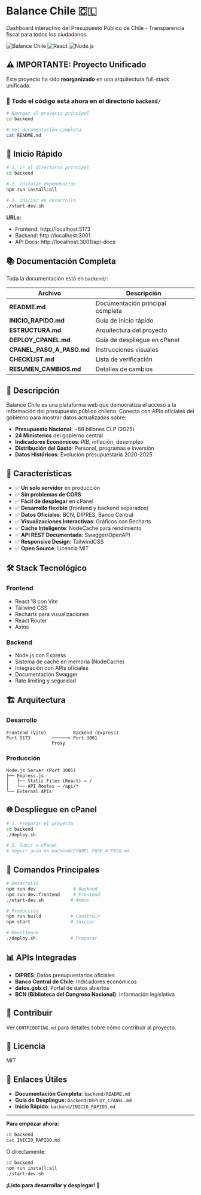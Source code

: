 # Balance Chile 🇨🇱

Dashboard interactivo del Presupuesto Público de Chile - Transparencia fiscal para todos los ciudadanos.

![Balance Chile](https://img.shields.io/badge/Chile-Presupuesto%20P%C3%BAblico-red)
![React](https://img.shields.io/badge/React-18+-blue)
![Node.js](https://img.shields.io/badge/Node.js-18+-green)

## ⚠️ IMPORTANTE: Proyecto Unificado

Este proyecto ha sido **reorganizado** en una arquitectura full-stack unificada.

### 📁 Todo el código está ahora en el directorio `backend/`

```bash
# Navegar al proyecto principal
cd backend

# Ver documentación completa
cat README.md
```

## 🚀 Inicio Rápido

```bash
# 1. Ir al directorio principal
cd backend

# 2. Instalar dependencias
npm run install:all

# 3. Iniciar en desarrollo
./start-dev.sh
```

**URLs:**
- Frontend: http://localhost:5173
- Backend: http://localhost:3001
- API Docs: http://localhost:3001/api-docs

## 📚 Documentación Completa

Toda la documentación está en `backend/`:

| Archivo | Descripción |
|---------|-------------|
| **README.md** | Documentación principal completa |
| **INICIO_RAPIDO.md** | Guía de inicio rápido |
| **ESTRUCTURA.md** | Arquitectura del proyecto |
| **DEPLOY_CPANEL.md** | Guía de despliegue en cPanel |
| **CPANEL_PASO_A_PASO.md** | Instrucciones visuales |
| **CHECKLIST.md** | Lista de verificación |
| **RESUMEN_CAMBIOS.md** | Detalles de cambios |

## 🎯 Descripción

Balance Chile es una plataforma web que democratiza el acceso a la información del presupuesto público chileno. Conecta con APIs oficiales del gobierno para mostrar datos actualizados sobre:

- **Presupuesto Nacional**: ~88 billones CLP (2025)
- **24 Ministerios** del gobierno central
- **Indicadores Económicos**: PIB, inflación, desempleo
- **Distribución del Gasto**: Personal, programas e inversión
- **Datos Históricos**: Evolución presupuestaria 2020-2025

## 🚀 Características

- ✅ **Un solo servidor** en producción
- ✅ **Sin problemas de CORS**
- ✅ **Fácil de desplegar** en cPanel
- ✅ **Desarrollo flexible** (frontend y backend separados)
- ✅ **Datos Oficiales**: BCN, DIPRES, Banco Central
- ✅ **Visualizaciones Interactivas**: Gráficos con Recharts
- ✅ **Cache Inteligente**: NodeCache para rendimiento
- ✅ **API REST Documentada**: Swagger/OpenAPI
- ✅ **Responsive Design**: TailwindCSS
- ✅ **Open Source**: Licencia MIT

## 🛠️ Stack Tecnológico

### Frontend
- React 18 con Vite
- Tailwind CSS
- Recharts para visualizaciones
- React Router
- Axios

### Backend
- Node.js con Express
- Sistema de caché en memoria (NodeCache)
- Integración con APIs oficiales
- Documentación Swagger
- Rate limiting y seguridad

## 🏗️ Arquitectura

### Desarrollo
```
Frontend (Vite)          Backend (Express)
Port 5173        ──────> Port 3001
                 Proxy   
```

### Producción
```
Node.js Server (Port 3001)
├── Express.js
│   ├── Static Files (React) → /
│   └── API Routes → /api/*
└── External APIs
```

## 🌐 Despliegue en cPanel

```bash
# 1. Preparar el proyecto
cd backend
./deploy.sh

# 2. Subir a cPanel
# Seguir guía en backend/CPANEL_PASO_A_PASO.md
```

## 🔄 Comandos Principales

```bash
# Desarrollo
npm run dev              # Backend
npm run dev:frontend     # Frontend
./start-dev.sh          # Ambos

# Producción
npm run build           # Construir
npm start               # Iniciar

# Despliegue
./deploy.sh             # Preparar
```

## 📊 APIs Integradas

- **DIPRES**: Datos presupuestarios oficiales
- **Banco Central de Chile**: Indicadores económicos
- **datos.gob.cl**: Portal de datos abiertos
- **BCN (Biblioteca del Congreso Nacional)**: Información legislativa

## 🤝 Contribuir

Ver `CONTRIBUTING.md` para detalles sobre cómo contribuir al proyecto.

## 📄 Licencia

MIT

## 🔗 Enlaces Útiles

- **Documentación Completa**: `backend/README.md`
- **Guía de Despliegue**: `backend/DEPLOY_CPANEL.md`
- **Inicio Rápido**: `backend/INICIO_RAPIDO.md`

---

**Para empezar ahora:**

```bash
cd backend
cat INICIO_RAPIDO.md
```

O directamente:

```bash
cd backend
npm run install:all
./start-dev.sh
```

**¡Listo para desarrollar y desplegar! 🚀**